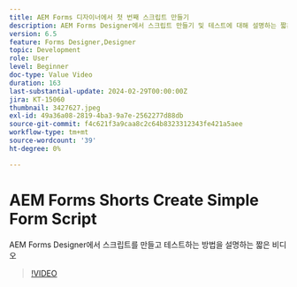 ```yaml
---
title: AEM Forms 디자이너에서 첫 번째 스크립트 만들기
description: AEM Forms Designer에서 스크립트 만들기 및 테스트에 대해 설명하는 짧은 비디오
version: 6.5
feature: Forms Designer,Designer
topic: Development
role: User
level: Beginner
doc-type: Value Video
duration: 163
last-substantial-update: 2024-02-29T00:00:00Z
jira: KT-15060
thumbnail: 3427627.jpeg
exl-id: 49a36a08-2819-4ba3-9a7e-2562277d88db
source-git-commit: f4c621f3a9caa8c2c64b8323312343fe421a5aee
workflow-type: tm+mt
source-wordcount: '39'
ht-degree: 0%

---
```


# AEM Forms Shorts Create Simple Form Script

AEM Forms Designer에서 스크립트를 만들고 테스트하는 방법을 설명하는 짧은 비디오

>[!VIDEO](https://video.tv.adobe.com/v/3427627/?learn=on)
